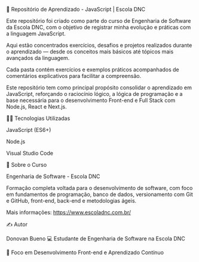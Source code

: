 🧠 Repositório de Aprendizado - JavaScript | Escola DNC

Este repositório foi criado como parte do curso de Engenharia de Software da Escola DNC, com o objetivo de registrar minha evolução e práticas com a linguagem JavaScript.

Aqui estão concentrados exercícios, desafios e projetos realizados durante o aprendizado — desde os conceitos mais básicos até tópicos mais avançados da linguagem.


Cada pasta contém exercícios e exemplos práticos acompanhados de comentários explicativos para facilitar a compreensão.


Este repositório tem como principal propósito consolidar o aprendizado em JavaScript, reforçando o raciocínio lógico, a lógica de programação e a base necessária para o desenvolvimento Front-end e Full Stack com Node.js, React e Next.js.

🧑‍💻 Tecnologias Utilizadas

JavaScript (ES6+)

Node.js

Visual Studio Code

🏫 Sobre o Curso

Engenharia de Software - Escola DNC

Formação completa voltada para o desenvolvimento de software, com foco em fundamentos de programação, banco de dados, versionamento com Git e GitHub, front-end, back-end e metodologias ágeis.

Mais informações: https://www.escoladnc.com.br/

✍️ Autor

Donovan Bueno
💻 Estudante de Engenharia de Software na Escola DNC

🚀 Foco em Desenvolvimento Front-end e Aprendizado Contínuo

